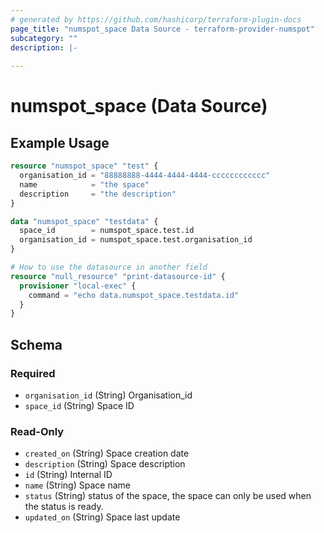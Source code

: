 ```yaml
---
# generated by https://github.com/hashicorp/terraform-plugin-docs
page_title: "numspot_space Data Source - terraform-provider-numspot"
subcategory: ""
description: |-
  
---
```


# numspot_space (Data Source)



## Example Usage

```terraform
resource "numspot_space" "test" {
  organisation_id = "88888888-4444-4444-4444-cccccccccccc"
  name            = "the space"
  description     = "the description"
}

data "numspot_space" "testdata" {
  space_id        = numspot_space.test.id
  organisation_id = numspot_space.test.organisation_id
}

# How to use the datasource in another field
resource "null_resource" "print-datasource-id" {
  provisioner "local-exec" {
    command = "echo data.numspot_space.testdata.id"
  }
}
```

<!-- schema generated by tfplugindocs -->
## Schema

### Required

- `organisation_id` (String) Organisation_id
- `space_id` (String) Space ID

### Read-Only

- `created_on` (String) Space creation date
- `description` (String) Space description
- `id` (String) Internal ID
- `name` (String) Space name
- `status` (String) status of the space, the space can only be used when the status is ready.
- `updated_on` (String) Space last update
